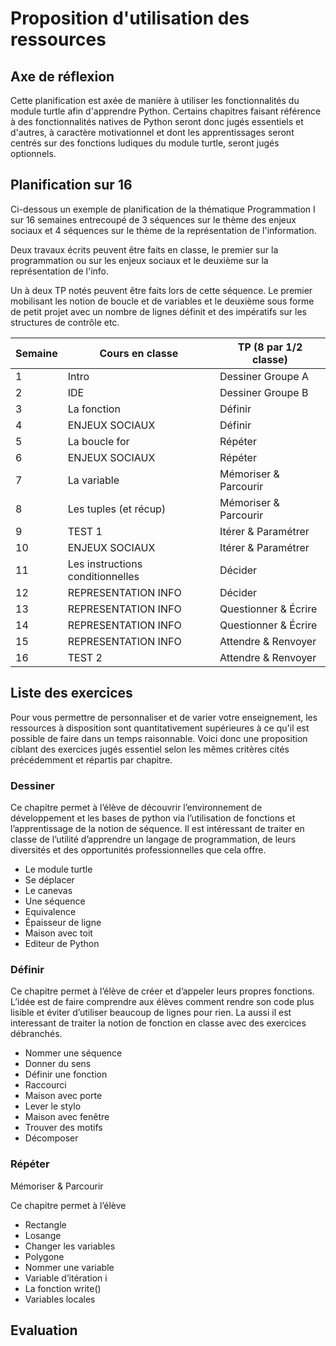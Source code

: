 # Proposition d'utilisation des ressources

## Axe de réflexion

Cette planification est axée de manière à utiliser les fonctionnalités du module turtle afin d'apprendre Python. Certains chapitres faisant référence à des fonctionnalités natives de Python seront donc jugés essentiels et d'autres, à caractère motivationnel et dont les apprentissages seront centrés sur des fonctions ludiques du module turtle, seront jugés optionnels.

## Planification sur 16

Ci-dessous un exemple de planification de la thématique Programmation I sur 16 semaines entrecoupé de 3 séquences sur le thème des enjeux sociaux et 4 séquences sur le thème de la représentation de l'information.

Deux travaux écrits peuvent être faits en classe, le premier sur la programmation ou sur les enjeux sociaux et le deuxième sur la représentation de l'info.

Un à deux TP notés peuvent être faits lors de cette séquence. Le premier mobilisant les notion de boucle et de variables et le deuxième sous forme de petit projet avec un nombre de lignes définit et des impératifs sur les structures de contrôle etc.

| Semaine | Cours en classe                  | TP (8 par 1/2 classe) |
|---------|----------------------------------|-----------------------|
| 1       | Intro                            | Dessiner Groupe A     |
| 2       | IDE                              | Dessiner Groupe B     |
| 3       | La fonction                      | Définir               |
| 4       | ENJEUX SOCIAUX                   | Définir               |
| 5       | La boucle for                    | Répéter               |
| 6       | ENJEUX SOCIAUX                   | Répéter               |
| 7       | La variable                      | Mémoriser & Parcourir |
| 8       | Les tuples (et récup)            | Mémoriser & Parcourir |
| 9       | TEST 1                           | Itérer & Paramétrer   |
| 10      | ENJEUX SOCIAUX                   | Itérer & Paramétrer   |
| 11      | Les instructions conditionnelles | Décider               |
| 12      | REPRESENTATION INFO              | Décider               |
| 13      | REPRESENTATION INFO              | Questionner & Écrire  |
| 14      | REPRESENTATION INFO              | Questionner & Écrire  |
| 15      | REPRESENTATION INFO              | Attendre & Renvoyer   |
| 16      | TEST 2                           | Attendre & Renvoyer   |

## Liste des exercices

Pour vous permettre de personnaliser et de varier votre enseignement, les ressources à disposition sont quantitativement supérieures à ce qu'il est possible de faire dans un temps raisonnable. Voici donc une proposition ciblant des exercices jugés essentiel selon les mêmes critères cités précédemment et répartis par chapitre.

### Dessiner

Ce chapitre permet à l’élève de découvrir l’environnement de développement et les bases de python via l’utilisation de fonctions et l’apprentissage de la notion de séquence. Il est intéressant de traiter en classe de l’utilité d’apprendre un langage de programmation, de leurs diversités et des opportunités professionnelles que cela offre.

- Le module turtle
- Se déplacer
- Le canevas
- Une séquence
- Equivalence
- Épaisseur de ligne
- Maison avec toit
- Editeur de Python

### Définir

Ce chapitre permet à l’élève de créer et d’appeler leurs propres fonctions. L’idée est de faire comprendre aux élèves comment rendre son code plus lisible et éviter d’utiliser beaucoup de lignes pour rien. La aussi il est interessant de traiter la notion de fonction en classe avec des exercices débranchés.

- Nommer une séquence
- Donner du sens
- Définir une fonction
- Raccourci
- Maison avec porte
- Lever le stylo
- Maison avec fenêtre
- Trouver des motifs
- Décomposer

### Répéter



Mémoriser & Parcourir


Ce chapitre permet à l’élève

- Rectangle
- Losange
- Changer les variables
- Polygone
- Nommer une variable
- Variable d’itération i
- La fonction write()
- Variables locales

## Evaluation

